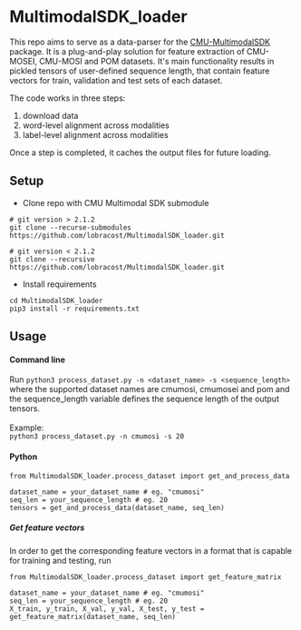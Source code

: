 # MultimodalSDK_loader

This repo aims to serve as a data-parser for the [CMU-MultimodalSDK](https://github.com/A2Zadeh/CMU-MultimodalSDK) package. It is a plug-and-play solution for feature extraction of CMU-MOSEI, CMU-MOSI and POM datasets. It's main functionality results in pickled tensors of user-defined sequence length, that contain feature vectors for train, validation and test sets of each dataset.<br/>

The code works in three steps:
1. download data
2. word-level alignment across modalities
3. label-level alignment across modalities

Once a step is completed, it caches the output files for future loading.

## Setup

- Clone repo with CMU Multimodal SDK submodule
```
# git version > 2.1.2
git clone --recurse-submodules https://github.com/lobracost/MultimodalSDK_loader.git

# git version < 2.1.2
git clone --recursive https://github.com/lobracost/MultimodalSDK_loader.git

```
- Install requirements
```
cd MultimodalSDK_loader
pip3 install -r requirements.txt 
```

## Usage

#### Command line

Run ```python3 process_dataset.py -n <dataset_name> -s <sequence_length>``` <br/>
where the supported dataset names are cmumosi, cmumosei and pom and the sequence_length variable defines the sequence length of the output tensors.<br/>
<br/>Example:<br/>
```python3 process_dataset.py -n cmumosi -s 20```

#### Python
```
from MultimodalSDK_loader.process_dataset import get_and_process_data

dataset_name = your_dataset_name # eg. "cmumosi"
seq_len = your_sequence_length # eg. 20
tensors = get_and_process_data(dataset_name, seq_len)
```

##### Get feature vectors
In order to get the corresponding feature vectors in a format that is capable for training and testing, run

```
from MultimodalSDK_loader.process_dataset import get_feature_matrix

dataset_name = your_dataset_name # eg. "cmumosi"
seq_len = your_sequence_length # eg. 20
X_train, y_train, X_val, y_val, X_test, y_test = get_feature_matrix(dataset_name, seq_len) 
```
